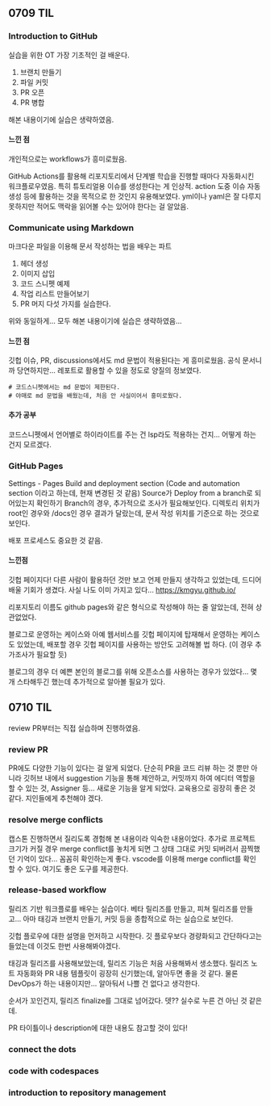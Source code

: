 ## 0709 TIL
### Introduction to GitHub
실습을 위한 OT
가장 기초적인 걸 배운다.
1. 브랜치 만들기
2. 파일 커밋
3. PR 오픈
4. PR 병합

해본 내용이기에 실습은 생략하였음.

#### 느낀 점
개인적으로는 workflows가 흥미로웠음.

GitHub Actions를 활용해 리포지토리에서 단계별 학습을 진행할 때마다 자동화시킨 워크플로우였음.
특히 튜토리얼용 이슈를 생성한다는 게 인상적. action 도중 이슈 자동 생성 등에 활용하는 것을 목적으로 한 것인지 유용해보였다.
yml이나 yaml은 잘 다루지 못하지만 적어도 맥락을 읽어볼 수는 있어야 한다는 걸 알았음.

### Communicate using Markdown
마크다운 파일을 이용해 문서 작성하는 법을 배우는 파트
1. 헤더 생성
2. 이미지 삽입
3. 코드 스니펫 예제
4. 작업 리스트 만들어보기
5. PR 머지
다섯 가지를 실습한다.

위와 동일하게... 모두 해본 내용이기에 실습은 생략하였음...
#### 느낀 점
깃헙 이슈, PR, discussions에서도 md 문법이 적용된다는 게 흥미로웠음.
공식 문서니까 당연하지만... 레포트로 활용할 수 있을 정도로 양질의 정보였다.
```
# 코드스니펫에서는 md 문법이 제한된다.
# 야매로 md 문법을 배웠는데, 처음 안 사실이어서 흥미로웠다.
```

#### 추가 공부
코드스니펫에서 언어별로 하이라이트를 주는 건 lsp라도 적용하는 건지... 어떻게 하는 건지 모르겠다.

### GitHub Pages

Settings - Pages
Build and deployment section (Code and automation section 이라고 하는데, 현재 변경된 것 같음)
Source가 Deploy from a branch로 되어있는지 확인하기
Branch의 경우, 추가적으로 조사가 필요해보인다.
디렉토리 위치가 root인 경우와 /docs인 경우 결과가 달랐는데, 문서 작성 위치를 기준으로 하는 것으로 보인다.

배포 프로세스도 중요한 것 같음.

#### 느낀점
깃헙 페이지다! 다른 사람이 활용하던 것만 보고 언제 만들지 생각하고 있었는데, 드디어 배울 기회가 생겼다.
사실 나도 이미 가지고 있다...
https://kmgyu.github.io/

리포지토리 이름도 github pages와 같은 형식으로 작성해야 하는 줄 알았는데, 전혀 상관없었다.

블로그로 운영하는 케이스와 아예 웹서비스를 깃헙 페이지에 탑재해서 운영하는 케이스도 있었는데, 배포할 경우 깃헙 페이지를 사용하는 방안도 고려해볼 법 하다. (이 경우 추가조사가 필요할 듯)

블로그의 경우 더 예쁜 본인의 블로그를 위해 오픈소스를 사용하는 경우가 있었다... 몇 개 스타해두긴 했는데 추가적으로 알아볼 필요가 있다.

## 0710 TIL

review PR부터는 직접 실습하며 진행하였음.
### review PR

PR에도 다양한 기능이 있다는 걸 알게 되었다.
단순히 PR을 코드 리뷰 하는 것 뿐만 아니라 깃허브 내에서 suggestion 기능을 통해 제안하고, 커밋까지 하여 에디터 역할을 할 수 있는 것, Assigner 등... 새로운 기능을 알게 되었다.
교육용으로 굉장히 좋은 것 같다. 지인들에게 추천해야 겠다.
### resolve merge conflicts

캡스톤 진행하면서 질리도록 경험해 본 내용이라 익숙한 내용이었다.
추가로 프로젝트 크기가 커질 경우 merge conflict를 놓치게 되면 그 상태 그대로 커밋 되버려서 끔찍했던 기억이 있다... 꼼꼼히 확인하는게 좋다.
vscode를 이용해 merge conflict를 확인할 수 있다. 여기도 좋은 도구를 제공한다.

### release-based workflow

릴리즈 기반 워크플로를 배우는 실습이다.
베타 릴리즈를 만들고, 피쳐 릴리즈를 만들고...
아마 태깅과 브랜치 만들기, 커밋 등을 종합적으로 하는 실습으로 보인다.

깃헙 플로우에 대한 설명을 먼저하고 시작한다. 깃 플로우보다 경량화되고 간단하다고는 들었는데 이것도 한번 사용해봐야겠다.

태깅과 릴리즈를 사용해보았는데, 릴리즈 기능은 처음 사용해봐서 생소했다.
릴리즈 노트 자동화와 PR 내용 템플릿이 굉장히 신기했는데, 알아두면 좋을 것 같다. 물론 DevOps가 하는 내용이지만... 알아둬서 나쁠 건 없다고 생각한다.

순서가 꼬인건지, 릴리즈 finalize를 그대로 넘어갔다. 뎃?? 실수로 누른 건 아닌 것 같은데.

PR 타이틀이나 description에 대한 내용도 참고할 것이 있다!

### connect the dots

### code with codespaces

### introduction to repository management